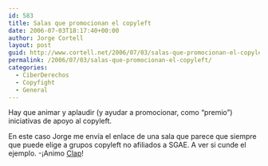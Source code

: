 ```yaml
---
id: 583
title: Salas que promocionan el copyleft
date: 2006-07-03T18:17:40+00:00
author: Jorge Cortell
layout: post
guid: http://www.cortell.net/2006/07/03/salas-que-promocionan-el-copyleft/
permalink: /2006/07/03/salas-que-promocionan-el-copyleft/
categories:
  - CiberDerechos
  - Copyfight
  - General
---
```

Hay que animar y aplaudir (y ayudar a promocionar, como &#8220;premio&#8221;) iniciativas de apoyo al copyleft.

En este caso Jorge me enví­a el enlace de una sala que parece que siempre que puede elige a grupos copyleft no afiliados a SGAE. A ver si cunde el ejemplo. -¡Animo <a target="_blank" title="Sala Clap" href="http://clap.ws/">Clap</a>!